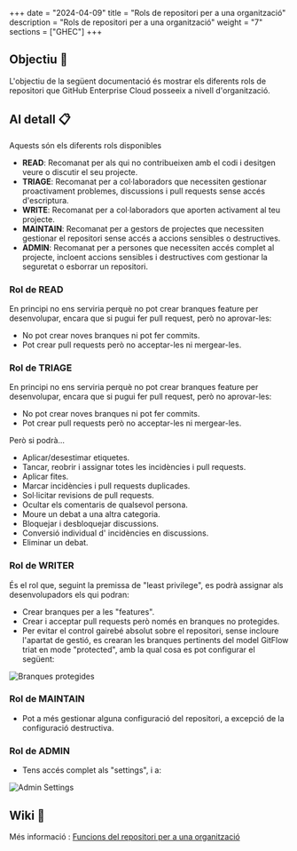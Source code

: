
+++
date         = "2024-04-09"
title        = "Rols de repositori per a una organització"
description  = "Rols de repositori per a una organització"
weight      = "7"
sections    = ["GHEC"]
+++


## Objectiu 🚀

L'objectiu de la següent documentació és mostrar els diferents rols de repositori que GitHub Enterprise Cloud posseeix a nivell d'organització.

## Al detall 📋


Aquests són els diferents rols disponibles

- **READ**: Recomanat per als qui no contribueixen amb el codi i desitgen veure o discutir el seu projecte.
- **TRIAGE**: Recomanat per a col·laboradors que necessiten gestionar proactivament problemes, discussions i pull requests sense accés d'escriptura.
- **WRITE**: Recomanat per a col·laboradors que aporten activament al teu projecte.
- **MAINTAIN**: Recomanat per a gestors de projectes que necessiten gestionar el repositori sense accés a accions sensibles o destructives.
- **ADMIN**: Recomanat per a persones que necessiten accés complet al projecte, incloent accions sensibles i destructives com gestionar la seguretat o esborrar un repositori.


### Rol de READ

En principi no ens serviria perquè no pot crear branques feature per desenvolupar, encara que si pugui fer pull request, però no aprovar-les:

- No pot crear noves branques ni pot fer commits.
- Pot crear pull requests però no acceptar-les ni mergear-les.


### Rol de TRIAGE

En principi no ens serviria perquè no pot crear branques feature per desenvolupar, encara que si pugui fer pull request, però no aprovar-les:

- No pot crear noves branques ni pot fer commits.
- Pot crear pull requests però no acceptar-les ni mergear-les.

Però si podrà...

- Aplicar/desestimar etiquetes.
- Tancar, reobrir i assignar totes les incidències i pull requests.
- Aplicar fites.
- Marcar incidències i pull requests duplicades.
- Sol·licitar revisions de pull requests.
- Ocultar els comentaris de qualsevol persona.
- Moure un debat a una altra categoria.
- Bloquejar i desbloquejar discussions.
- Conversió individual d' incidències en discussions.
- Eliminar un debat.


### Rol de WRITER

És el rol que, seguint la premissa de "least privilege", es podrà assignar als desenvolupadors els qui podran:

- Crear branques per a les "features".
- Crear i acceptar pull requests però només en branques no protegides.
- Per evitar el control gairebé absolut sobre el repositori, sense incloure l'apartat de gestió, es crearan les branques pertinents del model GitFlow triat en mode "protected", amb la qual cosa es pot configurar el següent:

![Branques protegides](/images/GHEC/protected-branches.png)



### Rol de MAINTAIN

- Pot a més gestionar alguna configuració del repositori, a excepció de la configuració destructiva.



### Rol de ADMIN

- Tens accés complet als "settings", i a:

![Admin Settings](/images/GHEC/admin-danger-zone-settings.png)


## Wiki 📖

Més informació : 
 [Funcions del repositori per a una organització](https://docs.github.com/en/enterprise-cloud@latest/organizations/managing-user-access-to-your-organizations-repositories/managing-repository-roles/repository-roles-for-an-organization)
